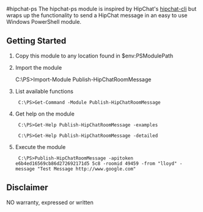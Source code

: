 #hipchat-ps
The hipchat-ps module is inspired by HipChat's [hipchat-cli](https://github.com/hipchat/hipchat-cli) but wraps up the functionality to send a HipChat message in an easy to use Windows PowerShell module. 

## Getting Started
1. Copy this module to any location found in $env:PSModulePath
1. Import the module

	C:\PS>Import-Module Publish-HipChatRoomMessage
	
1. List available functions	

		C:\PS>Get-Command -Module Publish-HipChatRoomMessage
	
1. Get help on the module

		C:\PS>Get-Help Publish-HipChatRoomMessage -examples
	
		C:\PS>Get-Help Publish-HipChatRoomMessage -detailed
	
1. Execute the module

		C:\PS>Publish-HipChatRoomMessage -apitoken e6b4ed16569cb86d272692171d5 5c8 -roomid 49459 -from "lloyd" -message "Test Message http://www.google.com"		

## Disclaimer
NO warranty, expressed or written